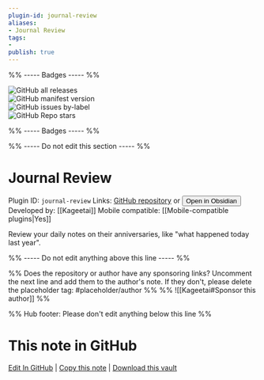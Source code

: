 ```yaml
---
plugin-id: journal-review
aliases:
- Journal Review
tags: 
- 
publish: true
---
```


%% ----- Badges ----- %%

![GitHub all releases](https://img.shields.io/github/downloads/Kageetai/obsidian-plugin-journal-review/total?color=573E7A&logo=github&style=for-the-badge)   
![GitHub manifest version](https://img.shields.io/github/manifest-json/v/Kageetai/obsidian-plugin-journal-review?color=573E7A&logo=github&style=for-the-badge)   
![GitHub issues by-label](https://img.shields.io/github/issues/Kageetai/obsidian-plugin-journal-review/help%20wanted?color=573E7A&logo=github&style=for-the-badge)   
![GitHub Repo stars](https://img.shields.io/github/stars/Kageetai/obsidian-plugin-journal-review?color=573E7A&logo=github&style=for-the-badge)

%% ----- Badges ----- %%

%% ----- Do not edit this section ----- %%

# Journal Review

Plugin ID: `journal-review`
Links: [GitHub repository](https://github.com/Kageetai/obsidian-plugin-journal-review) or [<button id=HH>Open in Obsidian</button>](obsidian://show-plugin?id=journal-review)
Developed by: [[Kageetai]]
Mobile compatible: [[Mobile-compatible plugins|Yes]]

Review your daily notes on their anniversaries, like "what happened today last year".

%% ----- Do not edit anything above this line ----- %% 

%% Does the repository or author have any sponsoring links? Uncomment the next line and add them to the author's note. If they don't, please delete the placeholder tag: #placeholder/author %%
%% ![[Kageetai#Sponsor this author]] %%

%% Hub footer: Please don't edit anything below this line %%

# This note in GitHub

<span class="git-footer">[Edit In GitHub](https://github.dev/obsidian-community/obsidian-hub/blob/main/02%20-%20Community%20Expansions/02.05%20All%20Community%20Expansions/Plugins/journal-review.md "git-hub-edit-note") | [Copy this note](https://raw.githubusercontent.com/obsidian-community/obsidian-hub/main/02%20-%20Community%20Expansions/02.05%20All%20Community%20Expansions/Plugins/journal-review.md "git-hub-copy-note") | [Download this vault](https://github.com/obsidian-community/obsidian-hub/archive/refs/heads/main.zip "git-hub-download-vault") </span>
